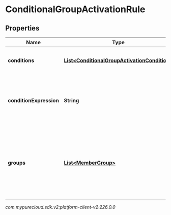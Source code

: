 # ConditionalGroupActivationRule


## Properties

| Name | Type | Description | Notes |
| ------------ | ------------- | ------------- | ------------- |
| **conditions** | [**List&lt;ConditionalGroupActivationCondition&gt;**](ConditionalGroupActivationCondition) | The list of conditions used in this rule |  [optional] |
| **conditionExpression** | **String** | A string expression that defines the relationships of conditions in this rule |  [optional] |
| **groups** | [**List&lt;MemberGroup&gt;**](MemberGroup) | The group(s) that this rule activates (if rule evaluates as true) or deactivates (if rule evaluates as false) |  [optional] |




_com.mypurecloud.sdk.v2:platform-client-v2:226.0.0_
